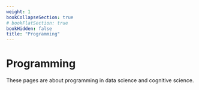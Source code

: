 ```yaml
---
weight: 1
bookCollapseSection: true
# bookFlatSection: true
bookHidden: false
title: "Programming"
---
```


# Programming
These pages are about programming in data science and cognitive science.